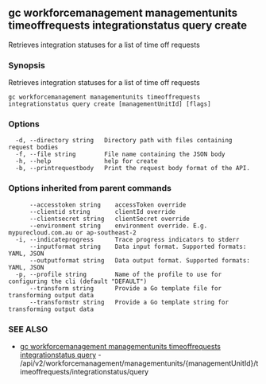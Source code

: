 ## gc workforcemanagement managementunits timeoffrequests integrationstatus query create

Retrieves integration statuses for a list of time off requests

### Synopsis

Retrieves integration statuses for a list of time off requests

```
gc workforcemanagement managementunits timeoffrequests integrationstatus query create [managementUnitId] [flags]
```

### Options

```
  -d, --directory string   Directory path with files containing request bodies
  -f, --file string        File name containing the JSON body
  -h, --help               help for create
  -b, --printrequestbody   Print the request body format of the API.
```

### Options inherited from parent commands

```
      --accesstoken string    accessToken override
      --clientid string       clientId override
      --clientsecret string   clientSecret override
      --environment string    environment override. E.g. mypurecloud.com.au or ap-southeast-2
  -i, --indicateprogress      Trace progress indicators to stderr
      --inputformat string    Data input format. Supported formats: YAML, JSON
      --outputformat string   Data output format. Supported formats: YAML, JSON
  -p, --profile string        Name of the profile to use for configuring the cli (default "DEFAULT")
      --transform string      Provide a Go template file for transforming output data
      --transformstr string   Provide a Go template string for transforming output data
```

### SEE ALSO

* [gc workforcemanagement managementunits timeoffrequests integrationstatus query](gc_workforcemanagement_managementunits_timeoffrequests_integrationstatus_query.html)	 - /api/v2/workforcemanagement/managementunits/{managementUnitId}/timeoffrequests/integrationstatus/query



